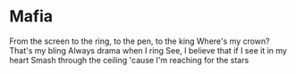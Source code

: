 # Mafia
 From the screen to the ring, to the pеn, to the king Where's my crown? That's my bling Always drama when I ring See, I believe that if I see it in my heart Smash through the ceiling 'cause I'm reaching for the stars 
